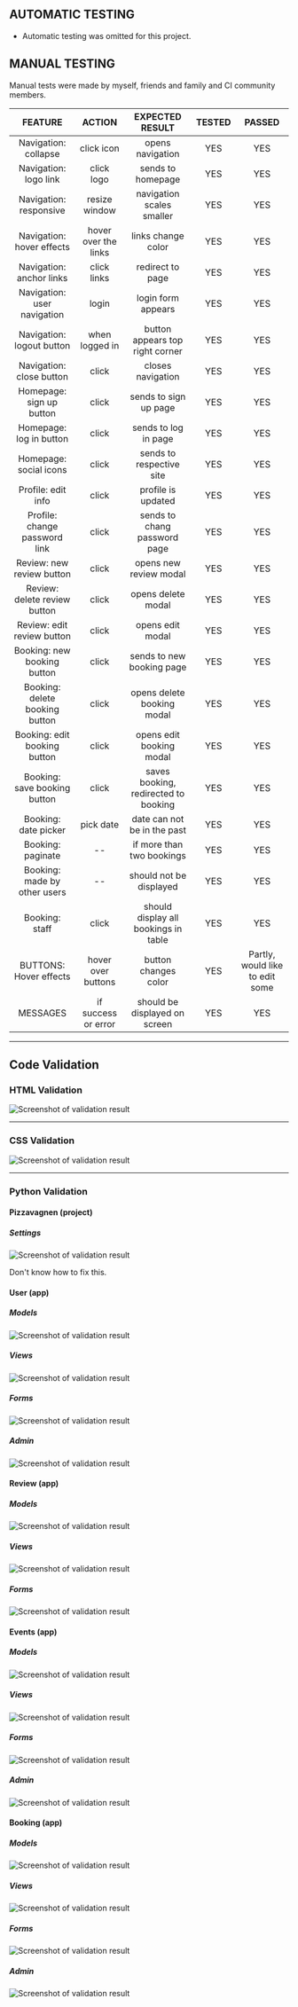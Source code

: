 ## AUTOMATIC TESTING

- Automatic testing was omitted for this project.

## MANUAL TESTING

Manual tests were made by myself, friends and family and CI community members.

|             FEATURE              |               ACTION               |               EXPECTED RESULT               | TESTED | PASSED |
| :------------------------------: | :--------------------------------: | :-----------------------------------------: | :----: | :----: |
|    Navigation: collapse   |         click icon         |       opens navigation        |  YES   |        YES        |
|     Navigation: logo link     |         click logo         |       sends to homepage       |  YES   |        YES        |
|    Navigation: responsive     |       resize window        |   navigation scales smaller   |  YES   |        YES        |
|   Navigation: hover effects   |    hover over the links    |      links change color       |  YES   |        YES        |
|   Navigation: anchor links    | click links |    redirect to page    |  YES   |        YES        |
|  Navigation: user navigation  |           login            |    login form appears    |  YES   |        YES        |
|   Navigation: logout button    |           when logged in           |   button appears top right corner    |  YES   |        YES        |
| Navigation: close button | click | closes navigation | YES | YES |
| Homepage: sign up button | click | sends to sign up page | YES | YES |
| Homepage: log in button | click | sends to log in page | YES | YES |
| Homepage: social icons | click | sends to respective site | YES | YES |
| Profile: edit info | click | profile is updated | YES | YES |
|    Profile: change password link     |           click            |       sends to chang password page       |  YES   | YES |
| Review: new review button | click | opens new review modal | YES | YES |
| Review: delete review button | click | opens delete modal | YES | YES |
| Review: edit review button | click | opens edit modal | YES | YES |
| Booking: new booking button | click | sends to new booking page | YES | YES |
| Booking: delete booking button | click | opens delete booking modal | YES | YES |
| Booking: edit booking button | click | opens edit booking modal | YES | YES |
| Booking: save booking button  |           click            |         saves booking, redirected to booking         |  YES   |        YES        |
| Booking: date picker |         pick date          |         date can not be in the past         |  YES   |        YES        |
| Booking: paginate | -- | if more than two bookings | YES | YES |
| Booking: made by other users | -- | should not be displayed | YES | YES |
| Booking: staff | click | should display all bookings in table | YES | YES |
| BUTTONS: Hover effects | hover over buttons | button changes color | YES | Partly, would like to edit some |
| MESSAGES | if success or error | should be displayed on screen | YES | YES |

---

## Code Validation

### HTML Validation

![Screenshot of validation result](docs/img/validating_html.png)

---

### CSS Validation

![Screenshot of validation result](docs/img/validation_css.png)

---

### Python Validation

#### Pizzavagnen (project)

##### Settings

![Screenshot of validation result](docs/img/pizzavagnen_settings.png)

Don't know how to fix this.

#### User (app)

##### Models

![Screenshot of validation result](docs/img/user_models.png)

##### Views

![Screenshot of validation result](docs/img/user_views.png)

##### Forms

![Screenshot of validation result](docs/img/user_forms.png)

##### Admin

![Screenshot of validation result](docs/img/user_admin.png)

#### Review (app)

##### Models

![Screenshot of validation result](docs/img/review_models.png)

##### Views

![Screenshot of validation result](docs/img/review_views.png)

##### Forms

![Screenshot of validation result](docs/img/review_forms.png)

#### Events (app)

##### Models

![Screenshot of validation result](docs/img/events_model.png)

##### Views

![Screenshot of validation result](docs/img/events_views.png)

##### Forms

![Screenshot of validation result](docs/img/events_forms.png)

##### Admin

![Screenshot of validation result](docs/img/events_admin.png)

#### Booking (app)

##### Models

![Screenshot of validation result](docs/img/booking_models.png)

##### Views

![Screenshot of validation result](docs/img/booking_views.png)

##### Forms

![Screenshot of validation result](docs/img/booking_forms.png)

##### Admin

![Screenshot of validation result](docs/img/booking_admin.png)